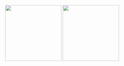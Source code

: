 <div>
  <img height="180em" src="https://github-readme-stats.vercel.app/api?username=Zenitsu777&theme=midnight-purple"/>
  <img height="180em" src="https://github-readme-stats.vercel.app/api/top-langs/?username=Zenitsu777&layout=compact&langs_count=7&theme=midnight-purple "/>
</div>
